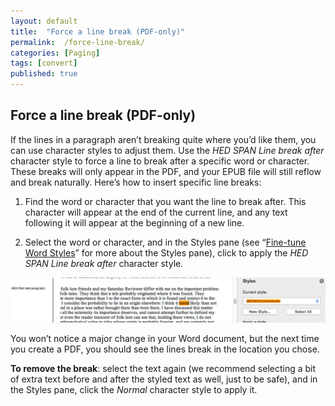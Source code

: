 ```yaml
---
layout: default
title:  "Force a line break (PDF-only)"
permalink:  /force-line-break/
categories: [Paging]
tags: [convert]
published: true
---
```


<section data-type="chapter" class="hsecchapter" data-hederis-type="hsecchapter" id="force-line-break" data-pi-attrs="id: force-line-break; data-tags: convert;" role="doc-chapter" data-tags="convert" data-author-name=" " data-book-title=" " title="Force a line break (PDF-only)"><h1 data-hederis-type="hblkchaptitle" class="hblkchaptitle" id="paigxUyet">Force a line break (PDF-only)</h1><p class="hblkp" data-hederis-type="hblkp" id="p7ifHvdbk">If the lines in a paragraph aren&#8217;t breaking quite where you&#8217;d like them, you can use character styles to adjust them. Use the <em class="hspanem" data-hederis-type="hspanem" id="psCJ9XDfD">HED SPAN Line break after</em> character style to force a line to break after a specific word or character. These breaks will only appear in the PDF, and your EPUB file will still reflow and break naturally. Here&#8217;s how to insert specific line breaks: </p><ol class="hwprnumlist" data-hederis-type="hwprnumlist" id="pWGzI1DDf"><li class="hblkoli" data-hederis-type="hblkoli" id="licvQVdf58"><p class="hblkoli" data-hederis-type="hblklip" id="pQsZmFasD">Find the word or character that you want the line to break after. This character will appear at the end of the current line, and any text following it will appear at the beginning of a new line.</p></li><li class="hblkoli" data-hederis-type="hblkoli" id="liUflI1T2A"><p class="hblkoli" data-hederis-type="hblklip" id="pN9zNV1e3">Select the word or character, and in the Styles pane (see &#8220;<a href="{% post_url 2020-08-25-13-WorkingwithMicrosoftWord %}" data-hederis-type="hspana" id="pdZkZHfaE"><span class="Hyperlink" data-hederis-type="hspnspan" id="pPw88YNjw">Fine-tune Word Styles</span></a>&#8221; for more about the Styles pane), click to apply the <em class="hspanem" data-hederis-type="hspanem" id="pg02PaZB5">HED SPAN Line break after </em>character style<em class="hspanem" data-hederis-type="hspanem" id="pVcofSnct">.</em></p></li></ol><img data-hederis-type="hblkimg" class="hblkimg" id="pwrkWtDzM" src="/images/forcelinebr.png" data-img-src="forcelinebr.png"/><p class="hblkp" data-hederis-type="hblkp" id="pk0Pm29lQ">You won&#8217;t notice a major change in your Word document, but the next time you create a PDF, you should see the lines break in the location you chose.</p><p class="hblkp" data-hederis-type="hblkp" id="p8FLzxU9h"><strong class="hspanstrong" data-hederis-type="hspanstrong" id="p9Hd1JDCs">To remove the break</strong>: select the text again (we recommend selecting a bit of extra text before and after the styled text as well, just to be safe), and in the Styles pane, click the <em class="hspanem" data-hederis-type="hspanem" id="pcdcAtUuV">Normal</em> character style to apply it.</p></section>